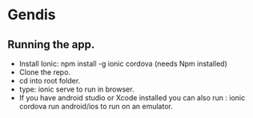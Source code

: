# Gendis

## Running the app.

* Install Ionic: npm install -g ionic cordova (needs Npm installed)
* Clone the repo.
* cd into root folder.
* type: ionic serve to run in browser.
* If you have android studio or Xcode installed you can also run : ionic cordova run android/ios to run on an emulator.
